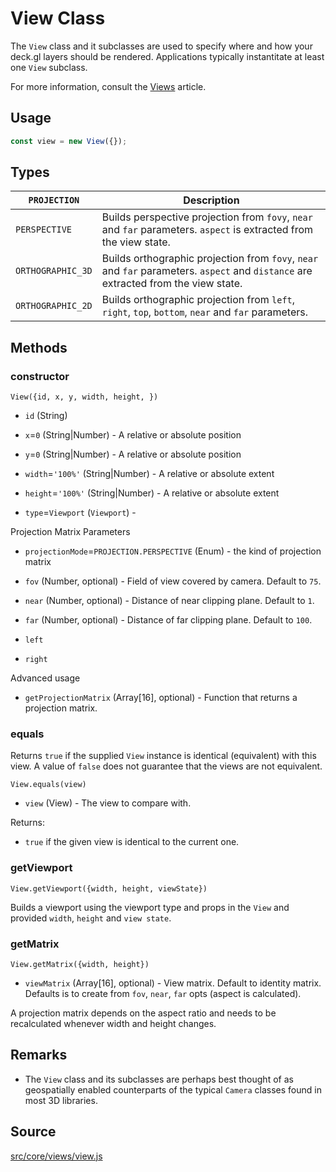 # View Class

The `View` class and it subclasses are used to specify where and how your deck.gl layers should be rendered. Applications typically instantitate at least one `View` subclass.

For more information, consult the [Views](/docs/advanced/views.md) article.


## Usage

```js
const view = new View({});
```

## Types

| `PROJECTION`      | Description |
| ---               | ---         |
| `PERSPECTIVE`     | Builds perspective projection from `fovy`, `near` and `far` parameters. `aspect` is extracted from the view state. |
| `ORTHOGRAPHIC_3D` | Builds orthographic projection from `fovy`, `near` and `far` parameters. `aspect` and `distance` are extracted from the view state. |
| `ORTHOGRAPHIC_2D` | Builds orthographic projection from `left`, `right`, `top`, `bottom`, `near` and `far` parameters. |


## Methods

### constructor

`View({id, x, y, width, height, })`

* `id` (String)

* `x`=`0` (String|Number) - A relative or absolute position
* `y`=`0` (String|Number) - A relative or absolute position
* `width`=`'100%'` (String|Number) - A relative or absolute extent
* `height`=`'100%'` (String|Number) - A relative or absolute extent

* `type`=`Viewport` (`Viewport`) -

Projection Matrix Parameters
* `projectionMode`=`PROJECTION.PERSPECTIVE` (Enum) - the kind of projection matrix
* `fov` (Number, optional) - Field of view covered by camera. Default to `75`.
* `near` (Number, optional) - Distance of near clipping plane. Default to `1`.
* `far` (Number, optional) - Distance of far clipping plane. Default to `100`.

* `left`
* `right`

Advanced usage
* `getProjectionMatrix` (Array[16], optional) - Function that returns a projection matrix.


### equals

Returns `true` if the supplied `View` instance is identical (equivalent) with this view. A value of `false` does not guarantee that the views are not equivalent.

`View.equals(view)`
- `view` (View) - The view to compare with.

Returns:
- `true` if the given view is identical to the current one.


### getViewport

`View.getViewport({width, height, viewState})`

Builds a viewport using the viewport type and props in the `View` and provided `width`, `height` and `view state`.


### getMatrix

`View.getMatrix({width, height})`

* `viewMatrix` (Array[16], optional) - View matrix. Default to identity matrix.
Defaults is to create from `fov`, `near`, `far` opts (aspect is calculated).

A projection matrix depends on the aspect ratio and needs to be recalculated whenever width and height changes.


## Remarks

* The `View` class and its subclasses are perhaps best thought of as geospatially enabled counterparts of the typical `Camera` classes found in most 3D libraries.


## Source

[src/core/views/view.js](https://github.com/uber/deck.gl/blob/5.0-release/src/core/views/view.js)
